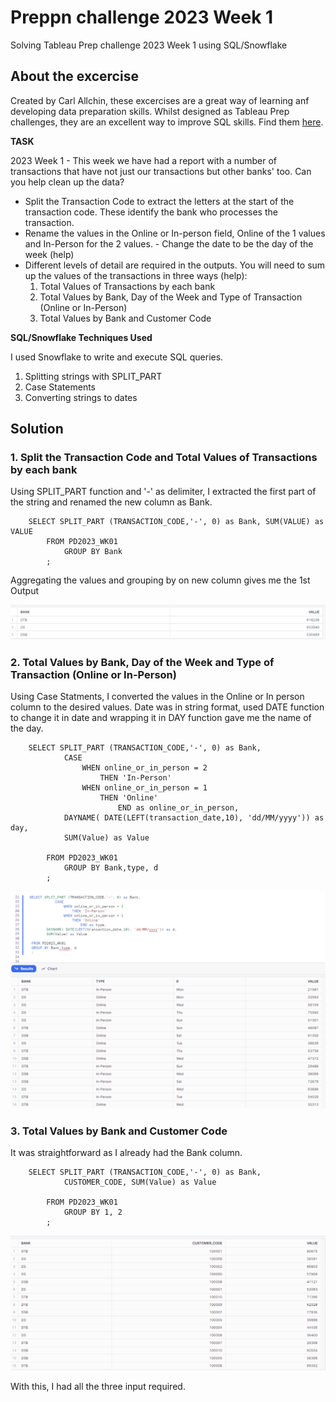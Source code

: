 # Preppn challenge 2023 Week 1

Solving Tableau Prep challenge 2023 Week 1 using SQL/Snowflake

## About the excercise

Created by Carl Allchin, these excercises are a great way of learning anf developing data preparation skills.
Whilst designed as Tableau Prep challenges, they are an excellent way to improve SQL skills. Find them [here](https://preppindata.blogspot.com/p/the-challenge-index.html).

**TASK**

2023 Week 1 - This week we have had a report with a number of transactions that have not just our transactions but other banks' too. Can you help clean up the data?

- Split the Transaction Code to extract the letters at the start of the transaction code. These identify the bank who processes the transaction.
- Rename the values in the Online or In-person field, Online of the 1 values and In-Person for the 2 values. - Change the date to be the day of the week (help)
- Different levels of detail are required in the outputs. You will need to sum up the values of the transactions in three ways (help):
  1. Total Values of Transactions by each bank
  2. Total Values by Bank, Day of the Week and Type of Transaction (Online or In-Person)
  3. Total Values by Bank and Customer Code

**SQL/Snowflake Techniques Used**

I used Snowflake to write and execute SQL queries.

1.  Splitting strings with SPLIT_PART
2.  Case Statements
3.  Converting strings to dates

## Solution

### 1. Split the Transaction Code and Total Values of Transactions by each bank

Using SPLIT_PART function and '-' as delimiter, I extracted the first part of the string and renamed the new column as Bank.

```
    SELECT SPLIT_PART (TRANSACTION_CODE,'-', 0) as Bank, SUM(VALUE) as VALUE
        FROM PD2023_WK01
            GROUP BY Bank
        ;
```

Aggregating the values and grouping by on new column gives me the 1st Output

<img src ="Images/Output1.png" width = '700'>

### 2. Total Values by Bank, Day of the Week and Type of Transaction (Online or In-Person)

Using Case Statments, I converted the values in the Online or In person column to the desired values.
Date was in string format, used DATE function to change it in date and wrapping it in DAY function gave me the name of the day.

```
    SELECT SPLIT_PART (TRANSACTION_CODE,'-', 0) as Bank,
            CASE
                WHEN online_or_in_person = 2
                    THEN 'In-Person'
                WHEN online_or_in_person = 1
                    THEN 'Online'
                        END as online_or_in_person,
            DAYNAME( DATE(LEFT(transaction_date,10), 'dd/MM/yyyy')) as day,
            SUM(Value) as Value

        FROM PD2023_WK01
            GROUP BY Bank,type, d
        ;
```

<img src ="Images/Output2.png" width = '700'>

### 3. Total Values by Bank and Customer Code

It was straightforward as I already had the Bank column.

```
    SELECT SPLIT_PART (TRANSACTION_CODE,'-', 0) as Bank,
            CUSTOMER_CODE, SUM(Value) as Value

        FROM PD2023_WK01
            GROUP BY 1, 2
        ;
```

<img src ="Images/Output3.png" width = '700'>

With this, I had all the three input required.
